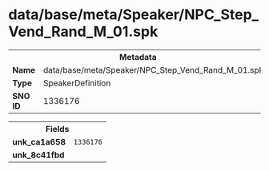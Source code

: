 <h1>data/base/meta/Speaker/NPC_Step_Vend_Rand_M_01.spk</h1><table><tr><th colspan="100%">Metadata</th></tr><tr><td><b>Name</b></td><td>data/base/meta/Speaker/NPC_Step_Vend_Rand_M_01.spk</td></tr><tr><td><b>Type</b></td><td>SpeakerDefinition</td></tr><tr><td><b>SNO ID</b></td><td>1336176</td></tr></table>

<table><tr><th colspan="100%">Fields</th></tr><tr><td><b>unk_ca1a658</b></td><td><code>1336176</code></td></tr><tr><td><b>unk_8c41fbd</b></td><td></td></tr></table>

